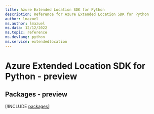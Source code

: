```yaml
---
title: Azure Extended Location SDK for Python
description: Reference for Azure Extended Location SDK for Python
author: lmazuel
ms.author: lmazuel
ms.data: 12/12/2022
ms.topic: reference
ms.devlang: python
ms.service: extendedlocation
---
```

# Azure Extended Location SDK for Python - preview
## Packages - preview
[!INCLUDE [packages](extended-location-index.md)]